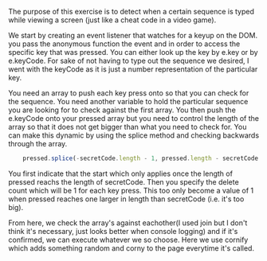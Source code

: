 The purpose of this exercise is to detect when a certain sequence is typed while viewing a screen (just like a cheat code in a video game). 

We start by creating an event listener that watches for a keyup on the DOM.  you pass the anonymous function the event and in order to access the specific key that was pressed.  You can either look up the key by e.key or by e.keyCode. For sake of not having to type out the sequence we desired, I went with the keyCode as it is just a number representation of the particular key.

You need an array to push each key press onto so that you can check for the sequence.  You need another variable to hold the particular sequence you are looking for to check against the first array. You then push the e.keyCode onto your pressed array but you need to control the length of the array so that it does not get bigger than what you need to check for.  You can make this dynamic by using the splice method and checking backwards through the array.
```javascript
	pressed.splice(-secretCode.length - 1, pressed.length - secretCode.length);
```
You first indicate that the start which only applies once the length of pressed reachs the length of secretCode.  Then you specify the delete count which will be 1 for each key press.  This too only become a value of 1 when pressed reaches one larger in length than secretCode (i.e. it's too big).

From here, we check the array's against eachother(I used join but I don't think it's necessary, just looks better when console logging) and if it's confirmed, we can execute whatever we so choose.  Here we use cornify which adds something random and corny to the page everytime it's called.